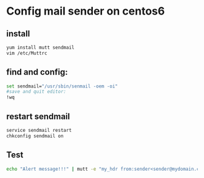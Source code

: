# Config mail sender on centos6

## install

```bash
yum install mutt sendmail
vim /etc/Muttrc
```

## **find and config:**

```bash
set sendmail="/usr/sbin/senmail -oem -oi"
#save and quit editor:
!wq
```

## restart sendmail

```bash
service sendmail restart 
chkconfig sendmail on
```

## Test

```bash
echo "Alert message!!!" | mutt -e "my_hdr from:sender<sender@mydomain.com>" -s "[Warning]Title " receiver@xxxx.com
```

